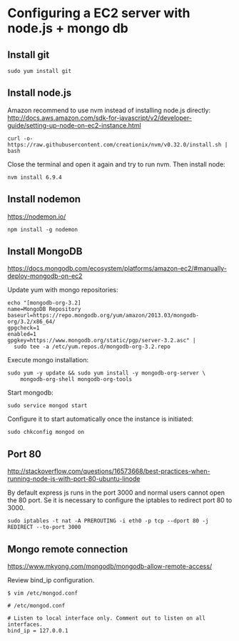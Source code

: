 # Configuring a EC2 server with node.js + mongo db

## Install git
```
sudo yum install git
```
## Install node.js
Amazon recommend to use nvm instead of installing node.js directly:
http://docs.aws.amazon.com/sdk-for-javascript/v2/developer-guide/setting-up-node-on-ec2-instance.html
```
curl -o- https://raw.githubusercontent.com/creationix/nvm/v0.32.0/install.sh | bash
```
Close the terminal and open it again and try to run nvm. Then install node:
```
nvm install 6.9.4
```

## Install nodemon
https://nodemon.io/
```
npm install -g nodemon
```
## Install MongoDB
https://docs.mongodb.com/ecosystem/platforms/amazon-ec2/#manually-deploy-mongodb-on-ec2

Update yum with mongo repositories:
```
echo "[mongodb-org-3.2]
name=MongoDB Repository
baseurl=https://repo.mongodb.org/yum/amazon/2013.03/mongodb-org/3.2/x86_64/
gpgcheck=1
enabled=1
gpgkey=https://www.mongodb.org/static/pgp/server-3.2.asc" |
  sudo tee -a /etc/yum.repos.d/mongodb-org-3.2.repo
```
Execute mongo installation:
```
sudo yum -y update && sudo yum install -y mongodb-org-server \
    mongodb-org-shell mongodb-org-tools
```
Start mongodb:
```
sudo service mongod start
```
Configure it to start automatically once the instance is initiated:
```
sudo chkconfig mongod on
```
## Port 80
http://stackoverflow.com/questions/16573668/best-practices-when-running-node-js-with-port-80-ubuntu-linode

By default express js runs in the port 3000 and normal users cannot open the 80 port. Se it is necessary to configure the iptables to redirect port 80 to 3000.
```
sudo iptables -t nat -A PREROUTING -i eth0 -p tcp --dport 80 -j REDIRECT --to-port 3000
```
## Mongo remote connection
https://www.mkyong.com/mongodb/mongodb-allow-remote-access/

Review bind_ip configuration.
```
$ vim /etc/mongod.conf

# /etc/mongod.conf

# Listen to local interface only. Comment out to listen on all interfaces.
bind_ip = 127.0.0.1
```
